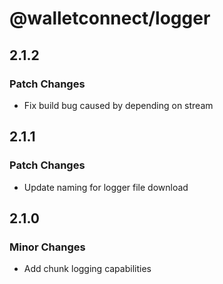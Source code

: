# @walletconnect/logger

## 2.1.2

### Patch Changes

- Fix build bug caused by depending on stream

## 2.1.1

### Patch Changes

- Update naming for logger file download

## 2.1.0

### Minor Changes

- Add chunk logging capabilities
